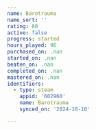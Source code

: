 ```yaml
---
name: Barotrauma
name_sort: ''
rating: 80
active: false
progress: started
hours_played: 96
purchased_on: .nan
started_on: .nan
beaten_on: .nan
completed_on: .nan
mastered_on: .nan
identifiers:
  - type: steam
    appid: '602960'
    name: Barotrauma
    synced_on: '2024-10-10'

---
```

